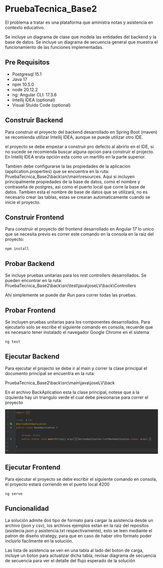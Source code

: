 # PruebaTecnica_Base2

El problema a tratar es una plataforma que aministra notas y asistencia en contexto educativo.

Se incluye un diagrama de clase que modela las entidades del backend y la base de datos.
Se incluye un diagrama de secuencia general que muestra  el funcionamiento  de las funciones implementadas.

## Pre Requisitos

* Postgresql 15.1
* Java 17
* npm 10.5.0
* node 20.12.2
* ng: Angular CLI: 17.3.6
* Intellij IDEA (optional)
* Visual Stuido Code (optional)

## Construir Backend

Para construir el proyecto del backend desarrollado en Spring Boot (maven) se recomienda utilizar Intellij IDEA, aunque se puede utilizar otro IDE.

el proyecto se debe  empezar a construir pro defecto al abrirlo en el IDE, si no sucede se recomienda buscar alguna opcion para construir el projecto. En Intellij IDEA ersta opción esta como un martillo en la parte superior.

Tambien debe configurarse la  las propiedades de la aplicacion (application.properties) que se encuentra en la ruta: PruebaTecnica_Base2\back\src\main\resources. Aqui si incluyen principalmente propiedades de  la base de datos, como el nombre y contraseña de postgres, asi como  el puerto local que corre la base de datos. Tambien esta el nombre de base de datos que se utilizará, no es necesario crear las tablas, estas se crearan automaticamente cuando se inicie el proyecto.

## Construir Frontend

Para construir el proyecto del frontend  desarrollado en Angular 17 lo unico que se necesita previo es correr  este comando en la consola en la raiz del proyecto:

```
npm install
```

## Probar Backend

Se incluye pruebas unitarias para los rest controllers desarrollados. Se pueden encontrar en la ruta:
PruebaTecnica_Base2\back\src\test\java\joseLV\back\Controllers

Ahi simplemente se puede dar *Run*  para correr todas las pruebas.

## Probar Frontend

Se incluyen pruebas unitarias para los componentes desarrollados. Para ejecutarlo solo se escribe el siguiente comando en consola, recuerde que es necesario tener instalado el navegador Google Chrome en el sistema

```
ng test
```

## Ejecutar Backend

Para ejecutar el projecto se debe ir al main  y correr la clase principal
el documento principal se encuentra en la ruta:

PruebaTecnica_Base2\back\src\main\java\joseLV\back

En el archivo BackAplication esta la clase principal, notese que a la izquierda hay un triangulo verde el cual debe presionarse para correr el proyecto

![1714539564093](image/README/1714539564093.png)

## Ejecutar Frontend

Para ejecutar el proyecto se debe escribir el siguiente comando en consola, el proyecto estará corriendo en el puerto  local 4200

```
ng serve
```

## Funcionalidad

La solución admite dos tipo de formato para cargar la asistencia desde un archivo (json y csv), los archivos ejemplos estan en la raiz del repositos (asistecia.json y  asistencia.txt respectivamente), esto se leen mediante el patron de diseño strategy, para que en caso de haber  otro formato poder incluirlo facilmente en la solución.

Las lista de asistencia se ven en una tabla al lado del boton de carga, incluye un boton para actualizar dicha tabla, revisar diagrama de secuencia de secuencia para ver el detalle del flujo esperado de la solución
